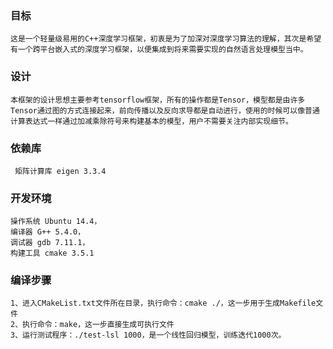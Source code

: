 ### 目标
    这是一个轻量级易用的C++深度学习框架，初衷是为了加深对深度学习算法的理解，其次是希望有一个跨平台嵌入式的深度学习框架，以便集成到将来需要实现的自然语言处理模型当中。

### 设计
    本框架的设计思想主要参考tensorflow框架，所有的操作都是Tensor，模型都是由许多Tensor通过图的方式连接起来，前向传播以及反向求导都是自动进行，使用的时候可以像普通计算表达式一样通过加减乘除符号来构建基本的模型，用户不需要关注内部实现细节。

### 依赖库
     矩阵计算库 eigen 3.3.4 

### 开发环境 
    操作系统 Ubuntu 14.4， 
    编译器 G++ 5.4.0，
    调试器 gdb 7.11.1， 
    构建工具 cmake 3.5.1

### 编译步骤
    1、进入CMakeList.txt文件所在目录，执行命令：cmake ./，这一步用于生成Makefile文件
    2、执行命令：make，这一步直接生成可执行文件
    3、运行测试程序：./test-lsl 1000，是一个线性回归模型，训练迭代1000次。

